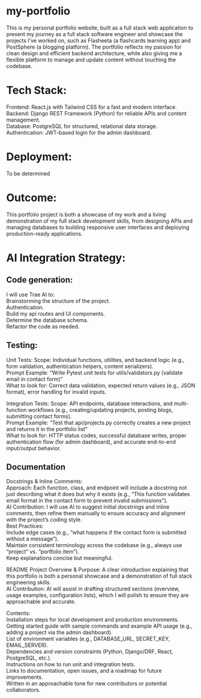 # my-portfolio

This is my personal portfolio website, built as a full stack web application to present my journey as a full stack software engineer and showcase the projects I’ve worked on, such as Flasheeta (a flashcards learning app) and PostSphere (a blogging platform). The portfolio reflects my passion for clean design and efficient backend architecture, while also giving me a flexible platform to manage and update content without touching the codebase.

# Tech Stack:
Frontend: React.js with Tailwind CSS for a fast and modern interface.  
Backend: Django REST Framework (Python) for reliable APIs and content management.  
Database: PostgreSQL for structured, relational data storage.  
Authentication: JWT-based login for the admin dashboard.  


# Deployment: 
To be determined  

# Outcome:
This portfolio project is both a showcase of my work and a living demonstration of my full stack development skills, from designing APIs and managing databases to building responsive user interfaces and deploying production-ready applications.  

# AI Integration Strategy:
## Code generation: 
I will use Trae AI to:  
Brainstorming the structure of the project.  
Authentication.  
Build my api routes and UI components.  
Determine the database schema.  
Refactor the code as needed.  


## Testing: 
Unit Tests:
Scope: Individual functions, utilities, and backend logic (e.g., form validation, authentication helpers, content serializers).  
Prompt Example: “Write Pytest unit tests for utils/validators.py (validate email in contact form)”  
What to look for: Correct data validation, expected return values (e.g., JSON format), error handling for invalid inputs.  

Integration Tests:
Scope: API endpoints, database interactions, and multi-function workflows (e.g., creating/updating projects, posting blogs, submitting contact forms).  
Prompt Example: “Test that api/projects.py correctly creates a new project and returns it in the portfolio list”  
What to look for: HTTP status codes, successful database writes, proper authentication flow (for admin dashboard), and accurate end-to-end input/output behavior.  

## Documentation
Docstrings & Inline Comments:    
Approach: Each function, class, and endpoint will include a docstring not just describing what it does but why it exists (e.g., “This function validates email format in the contact form to prevent invalid submissions”).  
AI Contribution: I will use AI to suggest initial docstrings and inline comments, then refine them manually to ensure accuracy and alignment with the project’s coding style.  
Best Practices:  
Include edge cases (e.g., “what happens if the contact form is submitted without a message”).  
Maintain consistent terminology across the codebase (e.g., always use “project” vs. “portfolio item”).  
Keep explanations concise but meaningful.  

README
Project Overview & Purpose: A clear introduction explaining that this portfolio is both a personal showcase and a demonstration of full stack engineering skills.  
AI Contribution: AI will assist in drafting structured sections (overview, usage examples, configuration lists), which I will polish to ensure they are approachable and accurate.  

Contents:  
Installation steps for local development and production environments.  
Getting started guide with sample commands and example API usage (e.g., adding a project via the admin dashboard).  
List of environment variables (e.g., DATABASE_URL, SECRET_KEY, EMAIL_SERVER).  
Dependencies and version constraints (Python, Django/DRF, React, PostgreSQL, etc.).  
Instructions on how to run unit and integration tests.  
Links to documentation, open issues, and a roadmap for future improvements.  
Written in an approachable tone for new contributors or potential collaborators.  
